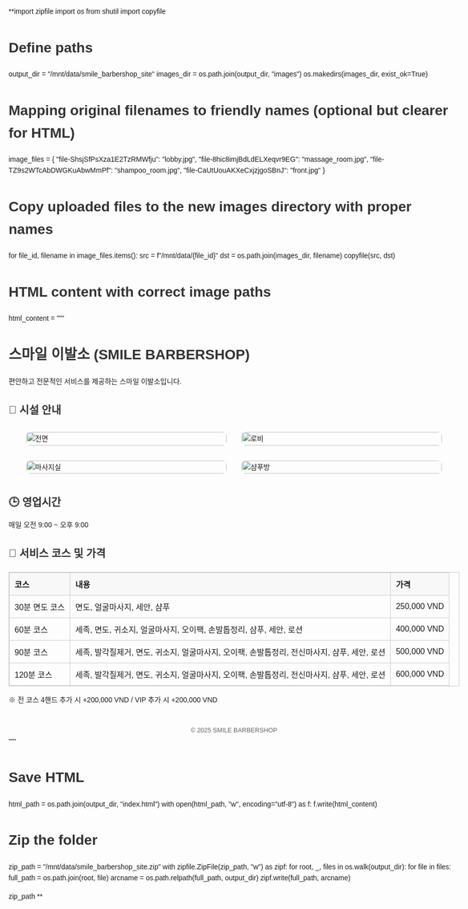 **import zipfile
import os
from shutil import copyfile

# Define paths
output_dir = "/mnt/data/smile_barbershop_site"
images_dir = os.path.join(output_dir, "images")
os.makedirs(images_dir, exist_ok=True)

# Mapping original filenames to friendly names (optional but clearer for HTML)
image_files = {
    "file-ShsjSfPsXza1E2TzRMWfju": "lobby.jpg",
    "file-8hic8imjBdLdELXeqvr9EG": "massage_room.jpg",
    "file-TZ9s2WTcAbDWGKuAbwMmPf": "shampoo_room.jpg",
    "file-CaUtUouAKXeCxjzjgoSBnJ": "front.jpg"
}

# Copy uploaded files to the new images directory with proper names
for file_id, filename in image_files.items():
    src = f"/mnt/data/{file_id}"
    dst = os.path.join(images_dir, filename)
    copyfile(src, dst)

# HTML content with correct image paths
html_content = """
<!DOCTYPE html>
<html lang="ko">
<head>
  <meta charset="UTF-8" />
  <meta name="viewport" content="width=device-width, initial-scale=1.0"/>
  <title>스마일 이발소 - Smile Barbershop</title>
  <style>
    body { font-family: sans-serif; line-height: 1.6; padding: 20px; max-width: 900px; margin: auto; }
    h1, h2 { color: #333; }
    .gallery img { width: 100%; max-width: 400px; margin: 10px; border-radius: 8px; }
    .gallery { display: flex; flex-wrap: wrap; gap: 10px; justify-content: center; }
    table { width: 100%; border-collapse: collapse; margin-top: 20px; }
    table, th, td { border: 1px solid #ccc; }
    th, td { padding: 10px; text-align: left; }
    .highlight { background-color: #f8f8f8; }
  </style>
</head>
<body>
  <h1>스마일 이발소 (SMILE BARBERSHOP)</h1>
  <p>편안하고 전문적인 서비스를 제공하는 스마일 이발소입니다.</p>

  <h2>📸 시설 안내</h2>
  <div class="gallery">
    <img src="images/front.jpg" alt="전면" />
    <img src="images/lobby.jpg" alt="로비" />
    <img src="images/massage_room.jpg" alt="마사지실" />
    <img src="images/shampoo_room.jpg" alt="샴푸방" />
  </div>

  <h2>🕒 영업시간</h2>
  <p>매일 오전 9:00 ~ 오후 9:00</p>

  <h2>💈 서비스 코스 및 가격</h2>
  <table>
    <thead>
      <tr class="highlight">
        <th>코스</th>
        <th>내용</th>
        <th>가격</th>
      </tr>
    </thead>
    <tbody>
      <tr>
        <td>30분 면도 코스</td>
        <td>면도, 얼굴마사지, 세안, 샴푸</td>
        <td>250,000 VND</td>
      </tr>
      <tr>
        <td>60분 코스</td>
        <td>세족, 면도, 귀소지, 얼굴마사지, 오이팩, 손발톱정리, 샴푸, 세안, 로션</td>
        <td>400,000 VND</td>
      </tr>
      <tr>
        <td>90분 코스</td>
        <td>세족, 발각질제거, 면도, 귀소지, 얼굴마사지, 오이팩, 손발톱정리, 전신마사지, 샴푸, 세안, 로션</td>
        <td>500,000 VND</td>
      </tr>
      <tr>
        <td>120분 코스</td>
        <td>세족, 발각질제거, 면도, 귀소지, 얼굴마사지, 오이팩, 손발톱정리, 전신마사지, 샴푸, 세안, 로션</td>
        <td>600,000 VND</td>
      </tr>
    </tbody>
  </table>
  <p>※ 전 코스 4핸드 추가 시 +200,000 VND / VIP 추가 시 +200,000 VND</p>

  <footer style="margin-top:40px; text-align:center; font-size: 0.9em; color: #666;">
    © 2025 SMILE BARBERSHOP
  </footer>
</body>
</html>
"""

# Save HTML
html_path = os.path.join(output_dir, "index.html")
with open(html_path, "w", encoding="utf-8") as f:
    f.write(html_content)

# Zip the folder
zip_path = "/mnt/data/smile_barbershop_site.zip"
with zipfile.ZipFile(zip_path, "w") as zipf:
    for root, _, files in os.walk(output_dir):
        for file in files:
            full_path = os.path.join(root, file)
            arcname = os.path.relpath(full_path, output_dir)
            zipf.write(full_path, arcname)

zip_path
**
